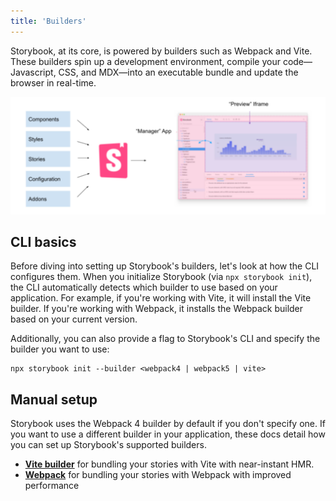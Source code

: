 ```yaml
---
title: 'Builders'
---
```


Storybook, at its core, is powered by builders such as Webpack and Vite. These builders spin up a development environment,  compile your code—Javascript, CSS, and MDX—into an executable bundle and update the browser in real-time.

![Storybook builder overview](./storybook-builder-workflow.png)

## CLI basics

Before diving into setting up Storybook's builders, let's look at how the CLI configures them. When you initialize Storybook (via `npx storybook init`), the CLI automatically detects which builder to use based on your application. For example, if you're working with Vite, it will install the Vite builder. If you're working with Webpack, it installs the Webpack builder based on your current version.

Additionally, you can also provide a flag to Storybook's CLI and specify the builder you want to use:

```shell
npx storybook init --builder <webpack4 | webpack5 | vite>
```

## Manual setup

Storybook uses the Webpack 4 builder by default if you don't specify one. If you want to use a different builder in your application, these docs detail how you can set up Storybook's supported builders.

- [**Vite builder**](./vite.md) for bundling your stories with Vite with near-instant HMR.
- [**Webpack**](./webpack.md) for bundling your stories with Webpack with improved performance